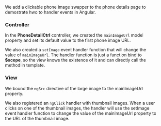 We add a clickable phone image swapper to the phone details page to demostrate hwo to handler events in Angular.

### Controller 

In the **PhoneDetailCtrl** controller, we created the `mainImageUrl` model property and set its default value to the first phone image URL.

We also created a `setImage` event handler function that will change the value of `mainImageUrl`. The handler function is just a function bind to 
**$scope**, so the view knows the existence of it and can directly call the method in template.

### View

We bound the `ngSrc` directive of the large image to the mainImageUrl property.

We also registered an `ngClick` handler with thumbnail images. When a user clicks on one of the thumbnail images, the handler will use the setImage 
event handler function to change the value of the mainImageUrl property to the URL of the thumbnail image.
